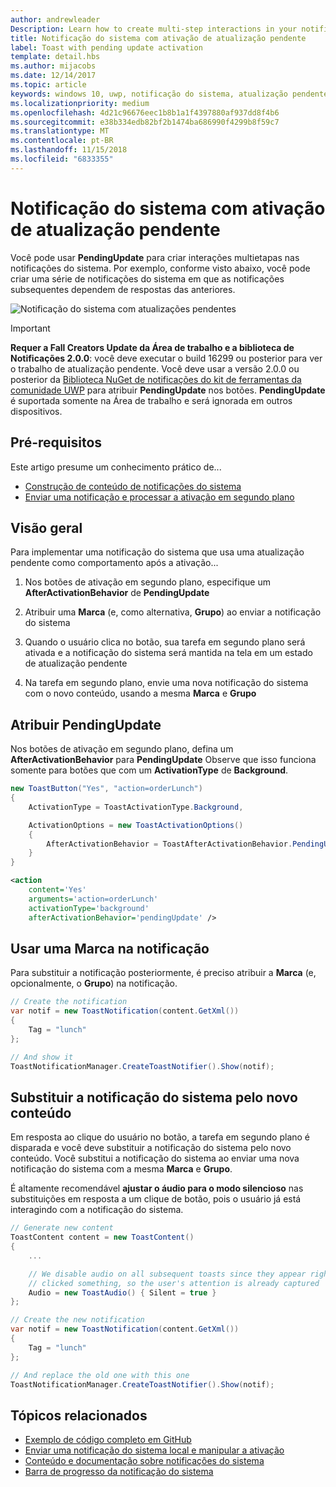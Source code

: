 ```yaml
---
author: andrewleader
Description: Learn how to create multi-step interactions in your notifications.
title: Notificação do sistema com ativação de atualização pendente
label: Toast with pending update activation
template: detail.hbs
ms.author: mijacobs
ms.date: 12/14/2017
ms.topic: article
keywords: windows 10, uwp, notificação do sistema, atualização pendente, atualizaçãopendente, interatividade multietapas, interações de várias etapas
ms.localizationpriority: medium
ms.openlocfilehash: 4d21c96676eec1b8b1a1f4397880af937dd8f4b6
ms.sourcegitcommit: e38b334edb82bf2b1474ba686990f4299b8f59c7
ms.translationtype: MT
ms.contentlocale: pt-BR
ms.lasthandoff: 11/15/2018
ms.locfileid: "6833355"
---
```

# <a name="toast-with-pending-update-activation"></a>Notificação do sistema com ativação de atualização pendente

Você pode usar **PendingUpdate** para criar interações multietapas nas notificações do sistema. Por exemplo, conforme visto abaixo, você pode criar uma série de notificações do sistema em que as notificações subsequentes dependem de respostas das anteriores.

![Notificação do sistema com atualizações pendentes](images/toast-pendingupdate.gif)

> [!IMPORTANT]
> **Requer a Fall Creators Update da Área de trabalho e a biblioteca de Notificações 2.0.0**: você deve executar o build 16299 ou posterior para ver o trabalho de atualização pendente. Você deve usar a versão 2.0.0 ou posterior da [Biblioteca NuGet de notificações do kit de ferramentas da comunidade UWP](https://www.nuget.org/packages/Microsoft.Toolkit.Uwp.Notifications/) para atribuir **PendingUpdate** nos botões. **PendingUpdate** é suportada somente na Área de trabalho e será ignorada em outros dispositivos.


## <a name="prerequisites"></a>Pré-requisitos

Este artigo presume um conhecimento prático de...

- [Construção de conteúdo de notificações do sistema](adaptive-interactive-toasts.md)
- [Enviar uma notificação e processar a ativação em segundo plano](send-local-toast.md)


## <a name="overview"></a>Visão geral

Para implementar uma notificação do sistema que usa uma atualização pendente como comportamento após a ativação...

1. Nos botões de ativação em segundo plano, especifique um **AfterActivationBehavior** de **PendingUpdate**

2. Atribuir uma **Marca** (e, como alternativa, **Grupo**) ao enviar a notificação do sistema

3. Quando o usuário clica no botão, sua tarefa em segundo plano será ativada e a notificação do sistema será mantida na tela em um estado de atualização pendente

4. Na tarefa em segundo plano, envie uma nova notificação do sistema com o novo conteúdo, usando a mesma **Marca** e **Grupo**


## <a name="assign-pendingupdate"></a>Atribuir PendingUpdate

Nos botões de ativação em segundo plano, defina um **AfterActivationBehavior** para **PendingUpdate** Observe que isso funciona somente para botões que com um **ActivationType** de **Background**.

```csharp
new ToastButton("Yes", "action=orderLunch")
{
    ActivationType = ToastActivationType.Background,

    ActivationOptions = new ToastActivationOptions()
    {
        AfterActivationBehavior = ToastAfterActivationBehavior.PendingUpdate
    }
}
```

```xml
<action
    content='Yes'
    arguments='action=orderLunch'
    activationType='background'
    afterActivationBehavior='pendingUpdate' />
```


## <a name="use-a-tag-on-the-notification"></a>Usar uma Marca na notificação

Para substituir a notificação posteriormente, é preciso atribuir a **Marca** (e, opcionalmente, o **Grupo**) na notificação.

```csharp
// Create the notification
var notif = new ToastNotification(content.GetXml())
{
    Tag = "lunch"
};

// And show it
ToastNotificationManager.CreateToastNotifier().Show(notif);
```


## <a name="replace-the-toast-with-new-content"></a>Substituir a notificação do sistema pelo novo conteúdo

Em resposta ao clique do usuário no botão, a tarefa em segundo plano é disparada e você deve substituir a notificação do sistema pelo novo conteúdo. Você substitui a notificação do sistema ao enviar uma nova notificação do sistema com a mesma **Marca** e **Grupo**.

É altamente recomendável **ajustar o áudio para o modo silencioso** nas substituições em resposta a um clique de botão, pois o usuário já está interagindo com a notificação do sistema.

```csharp
// Generate new content
ToastContent content = new ToastContent()
{
    ...

    // We disable audio on all subsequent toasts since they appear right after the user
    // clicked something, so the user's attention is already captured
    Audio = new ToastAudio() { Silent = true }
};

// Create the new notification
var notif = new ToastNotification(content.GetXml())
{
    Tag = "lunch"
};

// And replace the old one with this one
ToastNotificationManager.CreateToastNotifier().Show(notif);
```


## <a name="related-topics"></a>Tópicos relacionados

- [Exemplo de código completo em GitHub](https://github.com/WindowsNotifications/quickstart-toast-pending-update)
- [Enviar uma notificação do sistema local e manipular a ativação](send-local-toast.md)
- [Conteúdo e documentação sobre notificações do sistema](adaptive-interactive-toasts.md)
- [Barra de progresso da notificação do sistema](toast-progress-bar.md)